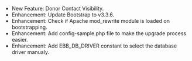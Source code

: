 - New Feature: Donor Contact Visibility.
- Enhancement: Update Bootstrap to v3.3.6.
- Enhancement: Check if Apache mod_rewrite module is loaded on bootstrapping.
- Enhancement: Add config-sample.php file to make the upgrade process easier.
- Enhancement: Add EBB_DB_DRIVER constant to select the database driver manualy.
